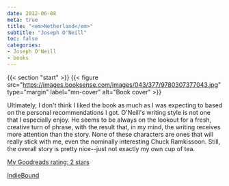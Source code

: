 ```yaml
---
date: 2012-06-08
meta: true
title: "<em>Netherland</em>"
subtitle: "Joseph O'Neill"
toc: false
categories:
- Joseph O'Neill
- books
---
```


{{< section "start" >}}
{{< figure src="https://images.booksense.com/images/043/377/9780307377043.jpg" type="margin" label="mn-cover" alt="Book cover" >}}

Ultimately, I don't think I liked the book as much as I was expecting to based on the personal recommendations I got. O'Neill's writing style is not one that I especially enjoy. He seems to be always on the lookout for a fresh, creative turn of phrase, with the result that, in my mind, the writing receives more attention than the story. None of these characters are ones that will really stick with me, even the nominally interesting Chuck Ramkissoon. Still, the overall story is pretty nice--just not exactly my own cup of tea.

[My Goodreads rating: 2 stars](https://www.goodreads.com/review/show/335819744)  

[IndieBound](https://www.indiebound.org/book/9780307377043)
